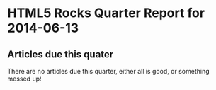 HTML5 Rocks Quarter Report for 2014-06-13
=========================================

Articles due this quater
------------------------

There are no articles due this quarter, either all is good, or something messed up!

